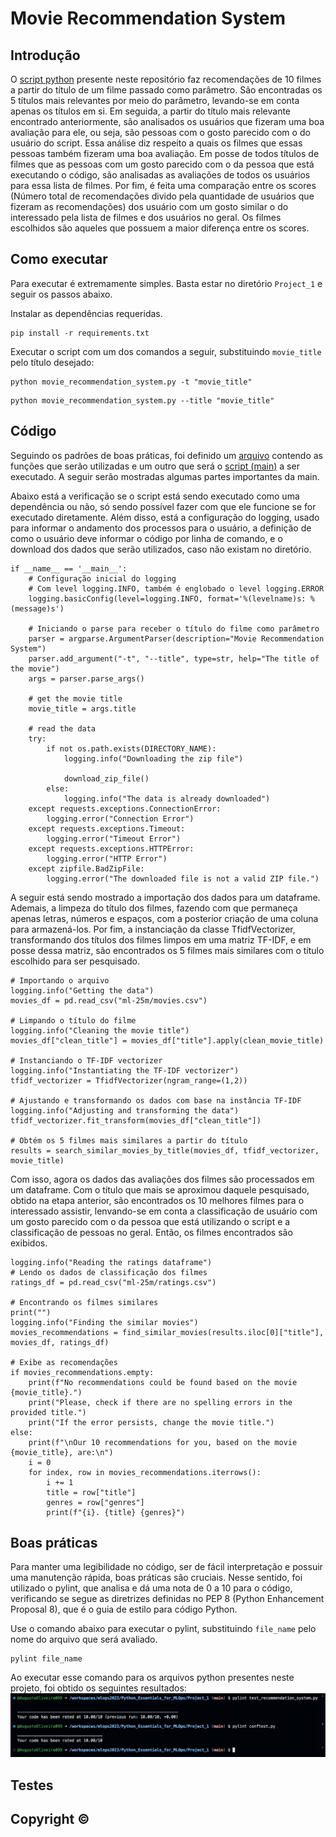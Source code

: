 # Movie Recommendation System
## Introdução
O [script python](https://github.com/AugustoOliveira099/mlops2023/blob/main/Python_Essentials_for_MLOps/Project_1/movie_recommendation_system.py) presente neste repositório faz recomendações de 10 filmes a partir do título de um filme passado como parâmetro. São encontradas os 5 títulos mais relevantes por meio do parâmetro, levando-se em conta apenas os títulos em si. Em seguida, a partir do título mais relevante encontrado anteriormente, são analisados os usuários que fizeram uma boa avaliação para ele, ou seja, são pessoas com o gosto parecido com o do usuário do script. Essa análise diz respeito a quais os filmes que essas pessoas também fizeram uma boa avaliação. Em posse de todos títulos de filmes que as pessoas com um gosto parecido com o da pessoa que está executando o código, são analisadas as avaliações de todos os usuários para essa lista de filmes. Por fim, é feita uma comparação entre os scores (Número total de recomendações divido pela quantidade de usuários que fizeram as recomendações) dos usuário com um gosto similar o do interessado pela lista de filmes e dos usuários no geral. Os filmes escolhidos são aqueles que possuem a maior diferença entre os scores.

## Como executar
Para executar é extremamente simples. Basta estar no diretório ``Project_1`` e seguir os passos abaixo.

Instalar as dependências requeridas.
```
pip install -r requirements.txt
```

Executar o script com um dos comandos a seguir, substituindo ``movie_title`` pelo título desejado:
```
python movie_recommendation_system.py -t "movie_title"
```
```
python movie_recommendation_system.py --title "movie_title"
```

## Código
Seguindo os padrões de boas práticas, foi definido um [arquivo](https://github.com/AugustoOliveira099/mlops2023/blob/main/Python_Essentials_for_MLOps/Project_1/functions.py) contendo as funções que serão utilizadas e um outro que será o [script (main)](https://github.com/AugustoOliveira099/mlops2023/blob/main/Python_Essentials_for_MLOps/Project_1/movie_recommendation_system.py) a ser executado. A seguir serão mostradas algumas partes importantes da main.

Abaixo está a verificação se o script está sendo executado como uma dependência ou não, só sendo possível fazer com que ele funcione se for executado diretamente. Além disso, está a configuração do logging, usado para informar o andamento dos processos para o usuário, a definição de como o usuário deve informar o código por linha de comando, e o download dos dados que serão utilizados, caso não existam no diretório.
```
if __name__ == '__main__':
    # Configuração inicial do logging
    # Com level logging.INFO, também é englobado o level logging.ERROR
    logging.basicConfig(level=logging.INFO, format='%(levelname)s: %(message)s')

    # Iniciando o parse para receber o título do filme como parâmetro
    parser = argparse.ArgumentParser(description="Movie Recommendation System")
    parser.add_argument("-t", "--title", type=str, help="The title of the movie")
    args = parser.parse_args()

    # get the movie title
    movie_title = args.title

    # read the data
    try:
        if not os.path.exists(DIRECTORY_NAME):
            logging.info("Downloading the zip file")

            download_zip_file()
        else:
            logging.info("The data is already downloaded")
    except requests.exceptions.ConnectionError:
        logging.error("Connection Error")
    except requests.exceptions.Timeout:
        logging.error("Timeout Error")
    except requests.exceptions.HTTPError:
        logging.error("HTTP Error")
    except zipfile.BadZipFile:
        logging.error("The downloaded file is not a valid ZIP file.")
```

A seguir está sendo mostrado a importação dos dados para um dataframe. Ademais, a limpeza do título dos filmes, fazendo com que permaneça apenas letras, números e espaços, com a posterior criação de uma coluna para armazená-los. Por fim, a instanciação da classe TfidfVectorizer, transformando dos títulos dos filmes limpos em uma matriz TF-IDF, e em posse dessa matriz, são encontrados os 5 filmes mais similares com o título escolhido para ser pesquisado.
```
# Importando o arquivo
logging.info("Getting the data")
movies_df = pd.read_csv("ml-25m/movies.csv")

# Limpando o título do filme
logging.info("Cleaning the movie title")
movies_df["clean_title"] = movies_df["title"].apply(clean_movie_title)

# Instanciando o TF-IDF vectorizer
logging.info("Instantiating the TF-IDF vectorizer")
tfidf_vectorizer = TfidfVectorizer(ngram_range=(1,2))

# Ajustando e transformando os dados com base na instância TF-IDF
logging.info("Adjusting and transforming the data")
tfidf_vectorizer.fit_transform(movies_df["clean_title"])

# Obtém os 5 filmes mais similares a partir do título
results = search_similar_movies_by_title(movies_df, tfidf_vectorizer, movie_title)
```

Com isso, agora os dados das avaliações dos filmes são processados em um dataframe. Com o título que mais se aproximou daquele pesquisado, obtido na etapa anterior, são encontrados os 10 melhores filmes para o interessado assistir, lenvando-se em conta a classificação de usuário com um gosto parecido com o da pessoa que está utilizando o script e a classificação de pessoas no geral. Então, os filmes encontrados são exibidos.
```
logging.info("Reading the ratings dataframe")
# Lendo os dados de classificação dos filmes
ratings_df = pd.read_csv("ml-25m/ratings.csv")

# Encontrando os filmes similares
print("")
logging.info("Finding the similar movies")
movies_recommendations = find_similar_movies(results.iloc[0]["title"], movies_df, ratings_df)

# Exibe as recomendações
if movies_recommendations.empty:
    print(f"No recommendations could be found based on the movie {movie_title}.")
    print("Please, check if there are no spelling errors in the provided title.")
    print("If the error persists, change the movie title.")
else:
    print(f"\nOur 10 recommendations for you, based on the movie {movie_title}, are:\n")
    i = 0
    for index, row in movies_recommendations.iterrows():
        i += 1
        title = row["title"]
        genres = row["genres"]
        print(f"{i}. {title} {genres}")
```

## Boas práticas
Para manter uma legibilidade no código, ser de fácil interpretação e possuir uma manutenção rápida, boas práticas são cruciais. Nesse sentido, foi utilizado o pylint, que analisa e dá uma nota de 0 a 10 para o código, verificando se segue as diretrizes definidas no PEP 8 (Python Enhancement Proposal 8), que é o guia de estilo para código Python.

Use o comando abaixo para executar o pylint, substituindo ``file_name`` pelo nome do arquivo que será avaliado.
```
pylint file_name
```

Ao executar esse comando para os arquivos python presentes neste projeto, foi obtido os seguintes resultados:
![Resultados ao executar o pylint nos arquivos python do projeto 1](images/pylint.jpeg)

## Testes

## Copyright ©
